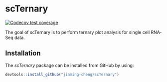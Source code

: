 
<!-- README.md is generated from README.Rmd. Please edit that file -->

# scTernary

<!-- badges: start -->

[![Codecov test
coverage](https://codecov.io/gh/jinming-cheng/scTernary/branch/main/graph/badge.svg)](https://app.codecov.io/gh/jinming-cheng/scTernary?branch=main)
<!-- badges: end -->

The goal of scTernary is to perform ternary plot analysis for single
cell RNA-Seq data.

## Installation

The *scTernary* package can be installed from GitHub by using:

``` r
devtools::install_github("jinming-cheng/scTernary")
```
